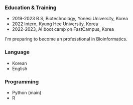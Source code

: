 ### Education & Training

- 2019-2023 B.S, Biotechnology, Yonesi University, Korea
- 2022 Intern, Kyung Hee University, Korea
- 2022-2023, AI boot camp on FastCampus, Korea

I'm preparing to become an professtional in Bioinformatics.


### Language
- Korean
- English

### Programming
- Python (main)
- R

<!--
**JoonYoungJang/JoonYoungJang** is a ✨ _special_ ✨ repository because its `README.md` (this file) appears on your GitHub profile.

Here are some ideas to get you started:

- 🔭 I’m currently working on ...
- 🌱 I’m currently learning ...
- 👯 I’m looking to collaborate on ...
- 🤔 I’m looking for help with ...
- 💬 Ask me about ...
- 📫 How to reach me: ...
- 😄 Pronouns: ...
- ⚡ Fun fact: ...
-->
